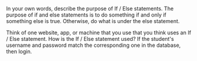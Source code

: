 In your own words, describe the purpose of If / Else statements.
The purpose of if and else statements is to do something if and only if something else is true. Otherwise, do what is under the else statement.

Think of one website, app, or machine that you use that you think uses an If / Else statement. How is the If / Else statement used? 
If the student's username and password match the corresponding one in the database, then login.